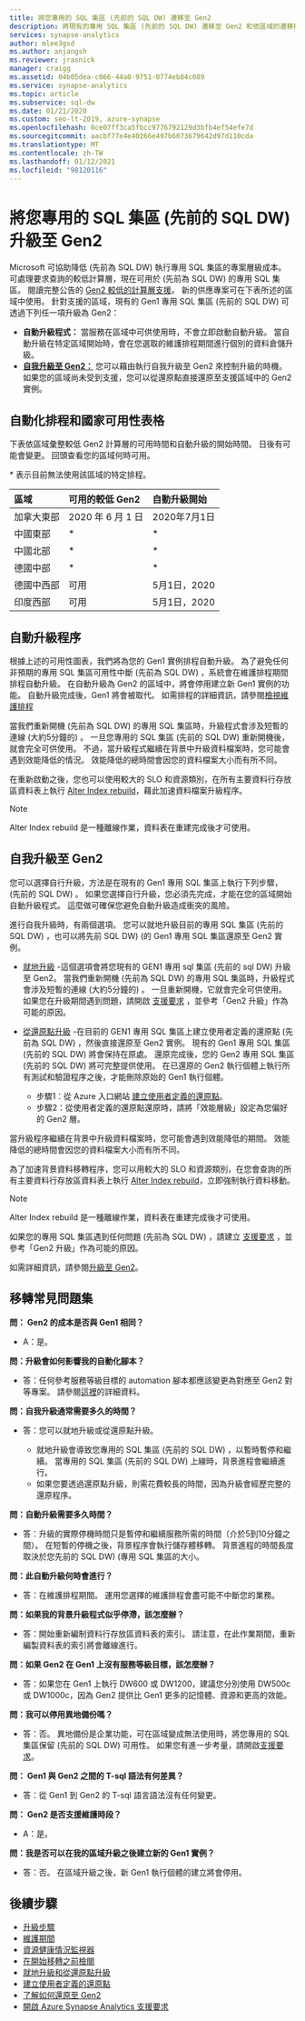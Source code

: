 ```yaml
---
title: 將您專用的 SQL 集區 (先前的 SQL DW) 遷移至 Gen2
description: 將現有的專用 SQL 集區 (先前的 SQL DW) 遷移至 Gen2 和依區域的遷移排程的指示。
services: synapse-analytics
author: mlee3gsd
ms.author: anjangsh
ms.reviewer: jrasnick
manager: craigg
ms.assetid: 04b05dea-c066-44a0-9751-0774eb84c689
ms.service: synapse-analytics
ms.topic: article
ms.subservice: sql-dw
ms.date: 01/21/2020
ms.custom: seo-lt-2019, azure-synapse
ms.openlocfilehash: 0ce07ff3ca5fbcc9776792129d3bfb4ef54efe7d
ms.sourcegitcommit: aacbf77e4e40266e497b6073679642d97d110cda
ms.translationtype: MT
ms.contentlocale: zh-TW
ms.lasthandoff: 01/12/2021
ms.locfileid: "98120116"
---
```

# <a name="upgrade-your-dedicated-sql-pool-formerly-sql-dw-to-gen2"></a>將您專用的 SQL 集區 (先前的 SQL DW) 升級至 Gen2

Microsoft 可協助降低 (先前為 SQL DW) 執行專用 SQL 集區的專案層級成本。  可處理要求查詢的較低計算層，現在可用於 (先前為 SQL DW) 的專用 SQL 集區。 閱讀完整公告的 [Gen2 較低的計算層支援](https://azure.microsoft.com/blog/azure-sql-data-warehouse-gen2-now-supports-lower-compute-tiers/)。 新的供應專案可在下表所述的區域中使用。 針對支援的區域，現有的 Gen1 專用 SQL 集區 (先前的 SQL DW) 可透過下列任一項升級為 Gen2：

- **自動升級程式：** 當服務在區域中可供使用時，不會立即啟動自動升級。  當自動升級在特定區域開始時，會在您選取的維護排程期間進行個別的資料倉儲升級。
- [**自我升級至 Gen2：**](#self-upgrade-to-gen2) 您可以藉由執行自我升級至 Gen2 來控制升級的時機。 如果您的區域尚未受到支援，您可以從還原點直接還原至支援區域中的 Gen2 實例。

## <a name="automated-schedule-and-region-availability-table"></a>自動化排程和國家可用性表格

下表依區域彙整較低 Gen2 計算層的可用時間和自動升級的開始時間。 日後有可能會變更。 回頭查看您的區域何時可用。

\* 表示目前無法使用該區域的特定排程。

| **區域** | **可用的較低 Gen2** | **自動升級開始** |
|:--- |:--- |:--- |
| 加拿大東部 |2020 年 6 月 1 日 |2020年7月1日 |
| 中國東部 |\* |\* |
| 中國北部 |\* |\* |
| 德國中部 |\* |\* |
| 德國中西部 |可用 |5月1日，2020 |
| 印度西部 |可用 |5月1日，2020  |

## <a name="automatic-upgrade-process"></a>自動升級程序

根據上述的可用性圖表，我們將為您的 Gen1 實例排程自動升級。 為了避免任何非預期的專用 SQL 集區可用性中斷 (先前為 SQL DW) ，系統會在維護排程期間排程自動升級。 在自動升級為 Gen2 的區域中，將會停用建立新 Gen1 實例的功能。 自動升級完成後，Gen1 將會被取代。 如需排程的詳細資訊，請參閱[檢視維護排程](maintenance-scheduling.md#view-a-maintenance-schedule)

當我們重新開機 (先前為 SQL DW) 的專用 SQL 集區時，升級程式會涉及短暫的連線 (大約5分鐘的) 。  一旦您專用的 SQL 集區 (先前的 SQL DW) 重新開機後，就會完全可供使用。 不過，當升級程式繼續在背景中升級資料檔案時，您可能會遇到效能降低的情況。 效能降低的總時間會因您的資料檔案大小而有所不同。

在重新啟動之後，您也可以使用較大的 SLO 和資源類別，在所有主要資料行存放區資料表上執行 [Alter Index rebuild](sql-data-warehouse-tables-index.md)，藉此加速資料檔案升級程序。

> [!NOTE]
> Alter Index rebuild 是一種離線作業，資料表在重建完成後才可使用。

## <a name="self-upgrade-to-gen2"></a>自我升級至 Gen2

您可以選擇自行升級，方法是在現有的 Gen1 專用 SQL 集區上執行下列步驟， (先前的 SQL DW) 。 如果您選擇自行升級，您必須先完成，才能在您的區域開始自動升級程式。 這麼做可確保您避免自動升級造成衝突的風險。

進行自我升級時，有兩個選項。  您可以就地升級目前的專用 SQL 集區 (先前的 SQL DW) ，也可以將先前 SQL DW)  (的 Gen1 專用 SQL 集區還原至 Gen2 實例。

- [就地升級](upgrade-to-latest-generation.md) -這個選項會將您現有的 GEN1 專用 sql 集區 (先前的 sql DW) 升級至 Gen2。 當我們重新開機 (先前為 SQL DW) 的專用 SQL 集區時，升級程式會涉及短暫的連線 (大約5分鐘的) 。  一旦重新開機，它就會完全可供使用。 如果您在升級期間遇到問題，請開啟 [支援要求](sql-data-warehouse-get-started-create-support-ticket.md) ，並參考「Gen2 升級」作為可能的原因。
- [從還原點升級](sql-data-warehouse-restore-points.md) -在目前的 GEN1 專用 SQL 集區上建立使用者定義的還原點 (先前為 SQL DW) ，然後直接還原至 Gen2 實例。 現有的 Gen1 專用 SQL 集區 (先前的 SQL DW) 將會保持在原處。 還原完成後，您的 Gen2 專用 SQL 集區 (先前的 SQL DW) 將可完整提供使用。  在已還原的 Gen2 執行個體上執行所有測試和驗證程序之後，才能刪除原始的 Gen1 執行個體。

  - 步驟1：從 Azure 入口網站 [建立使用者定義的還原點](sql-data-warehouse-restore-active-paused-dw.md)。
  - 步驟2：從使用者定義的還原點還原時，請將「效能層級」設定為您偏好的 Gen2 層。

當升級程序繼續在背景中升級資料檔案時，您可能會遇到效能降低的期間。 效能降低的總時間會因您的資料檔案大小而有所不同。

為了加速背景資料移轉程序，您可以用較大的 SLO 和資源類別，在您會查詢的所有主要資料行存放區資料表上執行 [Alter Index rebuild](sql-data-warehouse-tables-index.md)，立即強制執行資料移動。

> [!NOTE]
> Alter Index rebuild 是一種離線作業，資料表在重建完成後才可使用。

如果您的專用 SQL 集區遇到任何問題 (先前為 SQL DW) ，請建立 [支援要求](sql-data-warehouse-get-started-create-support-ticket.md) ，並參考「Gen2 升級」作為可能的原因。

如需詳細資訊，請參閱[升級至 Gen2](upgrade-to-latest-generation.md)。

## <a name="migration-frequently-asked-questions"></a>移轉常見問題集

**問： Gen2 的成本是否與 Gen1 相同？**

- A：是。

**問：升級會如何影響我的自動化腳本？**

- 答：任何參考服務等級目標的 automation 腳本都應該變更為對應至 Gen2 對等專案。  請參閱[這裡](upgrade-to-latest-generation.md#upgrade-in-a-supported-region-using-the-azure-portal)的詳細資料。

**問：自我升級通常需要多久的時間？**

- 答：您可以就地升級或從還原點升級。

  - 就地升級會導致您專用的 SQL 集區 (先前的 SQL DW) ，以暫時暫停和繼續。  當專用的 SQL 集區 (先前的 SQL DW) 上線時，背景進程會繼續進行。  
  - 如果您要透過還原點升級，則需花費較長的時間，因為升級會經歷完整的還原程序。

**問：自動升級需要多久時間？**

- 答：升級的實際停機時間只是暫停和繼續服務所需的時間（介於5到10分鐘之間）。 在短暫的停機之後，背景程序會執行儲存體移轉。 背景進程的時間長度取決於您先前的 SQL DW)  (專用 SQL 集區的大小。

**問：此自動升級何時會進行？**

- 答：在維護排程期間。 運用您選擇的維護排程會盡可能不中斷您的業務。

**問：如果我的背景升級程式似乎停滯，該怎麼辦？**

- 答：開始重新編制資料行存放區資料表的索引。 請注意，在此作業期間，重新編製資料表的索引將會離線進行。

**問：如果 Gen2 在 Gen1 上沒有服務等級目標，該怎麼辦？**

- 答：如果您在 Gen1 上執行 DW600 或 DW1200，建議您分別使用 DW500c 或 DW1000c，因為 Gen2 提供比 Gen1 更多的記憶體、資源和更高的效能。

**問：我可以停用異地備份嗎？**

- 答：否。 異地備份是企業功能，可在區域變成無法使用時，將您專用的 SQL 集區保留 (先前的 SQL DW) 可用性。 如果您有進一步考量，請開啟[支援要求](sql-data-warehouse-get-started-create-support-ticket.md)。

**問： Gen1 與 Gen2 之間的 T-sql 語法有何差異？**

- 答：從 Gen1 到 Gen2 的 T-sql 語言語法沒有任何變更。

**問： Gen2 是否支援維護時段？**

- A：是。

**問：我是否可以在我的區域升級之後建立新的 Gen1 實例？**

- 答：否。 在區域升級之後，新 Gen1 執行個體的建立將會停用。

## <a name="next-steps"></a>後續步驟

- [升級步驟](upgrade-to-latest-generation.md)
- [維護期間](maintenance-scheduling.md)
- [資源健康情況監視器](../../service-health/resource-health-overview.md?toc=/azure/synapse-analytics/sql-data-warehouse/toc.json&bc=/azure/synapse-analytics/sql-data-warehouse/breadcrumb/toc.json)
- [在開始移轉之前檢閱](upgrade-to-latest-generation.md#before-you-begin)
- [就地升級和從還原點升級](upgrade-to-latest-generation.md)
- [建立使用者定義的還原點](sql-data-warehouse-restore-points.md)
- [了解如何還原至 Gen2](sql-data-warehouse-restore-active-paused-dw.md)
- [開啟 Azure Synapse Analytics 支援要求](./sql-data-warehouse-get-started-create-support-ticket.md)